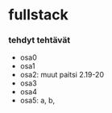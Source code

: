 # fullstack

### tehdyt tehtävät

- osa0
- osa1
- osa2: muut paitsi 2.19-20
- osa3
- osa4
- osa5: a, b, 